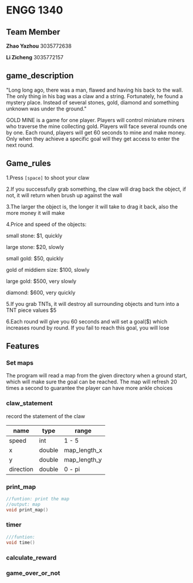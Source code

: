 # ENGG 1340

## Team Member

**Zhao Yazhou** 3035772638 

**Li Zicheng** 3035772157

## game_description

"Long long ago, there was a man, flawed and having his back to the wall. The only thing in his bag was a claw and a string. Fortunately, he found a mystery place. Instead of several stones, gold, diamond and something unknown was under the ground."

GOLD MINE is a game for one player. Players will control miniature miners who traverse the mine collecting gold. Players will face several rounds one by one. Each round, players will get 60 seconds to mine and make money. Only when they achieve a specific goal will they get access to enter the next round.


## Game_rules

1.Press `[space]` to shoot your claw

2.If you successfully grab something, the claw will drag back the object, if not, it will return when brush up against the wall

3.The larger the object is, the longer it will take to drag it back, also the more money it will make

4.Price and speed of the objects: 
  
  small stone: $1, quickly
  
  large stone: $20, slowly
  
  small gold: $50, quickly
  
  gold of middiem size: $100, slowly
  
  large gold: $500, very slowly
  
  diamond: $600, very quickly
  
5.If you grab TNTs, it will destroy all surrounding objects and turn into a TNT piece values $5

6.Each round will give you 60 seconds and will set a goal($) which increases round by round. If you fail to reach this goal, you will lose

## Features

### Set maps

The program will read a map from the given directory when a ground start, which will make sure the goal can be reached. The map will refresh 20 times a second to guarantee the player can have more ankle choices 

### claw_statement

record the statement of the claw

| name      | type   | range        |
| --------- | ------ | ------------ |
| speed     | int    | 1 - 5        |
| x         | double | map_length_x |
| y         | double | map_length_y |
| direction | double | 0 - pi       |


### print_map

```cpp
//funtion: print the map
//output: map
void print_map()
```

### timer

```cpp
///funtion: 
void time()
```

### calculate_reward

### game_over_or_not



